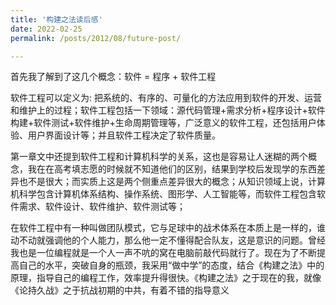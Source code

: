 ```yaml
---
title: '构建之法读后感'
date: 2022-02-25
permalink: /posts/2012/08/future-post/

---
```


首先我了解到了这几个概念：软件 = 程序 + 软件工程

软件工程可以定义为: 把系统的、有序的、可量化的方法应用到软件的开发、运营和维护上的过程；软件工程包括一下领域：源代码管理+需求分析+程序设计+软件构建+软件测试+软件维护+生命周期管理等，广泛意义的软件工程，还包括用户体验、用户界面设计等；并且软件工程决定了软件质量。

第一章文中还提到软件工程和计算机科学的关系，这也是容易让人迷糊的两个概念，我在在高考填志愿的时候就不知道他们的区别，结果到学校后发现学的东西差异也不是很大；而实质上这是两个侧重点差异很大的概念；从知识领域上说，计算机科学包含计算机体系结构、操作系统、图形学、人工智能等，而软件工程包含软件需求、软件设计、软件维护、软件测试等；

在软件工程中有一种叫做团队模式，它与足球中的战术体系在本质上是一样的，谁动不动就强调他的个人能力，那么他一定不懂得配合队友，这是意识的问题。曾经我也是一位编程就是一个人一声不吭的窝在电脑前敲代码就行了。现在为了不断提高自己的水平，突破自身的瓶颈，我采用“做中学”的态度，结合《构建之法》中的原理，指导自己的编程工作，效率提升得很快。《构建之法》之于现在的我，就像《论持久战》之于抗战初期的中共，有着不错的指导意义
